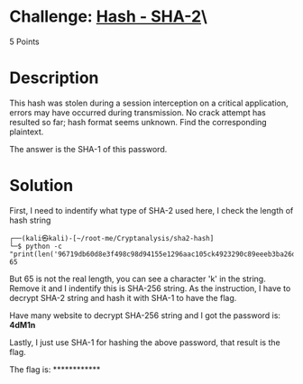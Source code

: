 # Challenge: [Hash - SHA-2](https://www.root-me.org/en/Challenges/Cryptanalysis/Hash-SHA-2)\
5 Points
# Description 
This hash was stolen during a session interception on a critical application, errors may have occurred during transmission. No crack attempt has resulted so far; hash format seems unknown. Find the corresponding plaintext.

The answer is the SHA-1 of this password.
# Solution
First, I need to indentify what type of SHA-2 used here, I check the length of hash string
```console
┌──(kali㉿kali)-[~/root-me/Cryptanalysis/sha2-hash]
└─$ python -c "print(len('96719db60d8e3f498c98d94155e1296aac105ck4923290c89eeeb3ba26d3eef92'))" 
65

```
But 65 is not the real length, you can see a character 'k' in the string. Remove it and I indentify this is SHA-256 string. As the instruction, I have to decrypt SHA-2 string and hash it with SHA-1 to have the flag.

Have many website to decrypt SHA-256 string and I got the password is: **4dM1n**

Lastly, I just use SHA-1 for hashing the above password, that result is the flag.

The flag is: ************